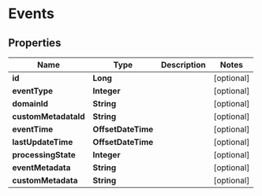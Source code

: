 

# Events


## Properties

| Name | Type | Description | Notes |
|------------ | ------------- | ------------- | -------------|
|**id** | **Long** |  |  [optional] |
|**eventType** | **Integer** |  |  [optional] |
|**domainId** | **String** |  |  [optional] |
|**customMetadataId** | **String** |  |  [optional] |
|**eventTime** | **OffsetDateTime** |  |  [optional] |
|**lastUpdateTime** | **OffsetDateTime** |  |  [optional] |
|**processingState** | **Integer** |  |  [optional] |
|**eventMetadata** | **String** |  |  [optional] |
|**customMetadata** | **String** |  |  [optional] |



